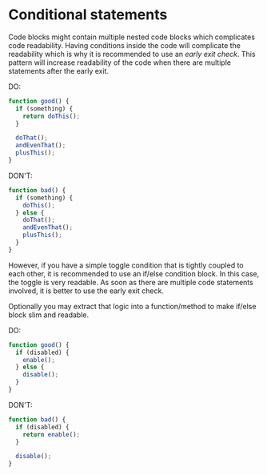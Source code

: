 # Conditional statements

Code blocks might contain multiple nested code blocks which complicates code readability. Having conditions inside the code will complicate the readability which is why it is recommended to use an _early exit check_. This pattern will increase readability of the code when there are multiple statements after the early exit.

DO:

```ts
function good() {
  if (something) {
    return doThis();
  }

  doThat();
  andEvenThat();
  plusThis();
}
```

DON'T:

```ts
function bad() {
  if (something) {
    doThis();
  } else {
    doThat();
    andEvenThat();
    plusThis();
  }
}
```

However, if you have a simple toggle condition that is tightly coupled to each other, it is recommended to use an if/else condition block. In this case, the toggle is very readable.
As soon as there are multiple code statements involved, it is better to use the early exit check.

Optionally you may extract that logic into a function/method to make if/else block slim and readable.

DO:

```ts
function good() {
  if (disabled) {
    enable();
  } else {
    disable();
  }
}
```

DON'T:

```ts
function bad() {
  if (disabled) {
    return enable();
  }

  disable();
}
```

